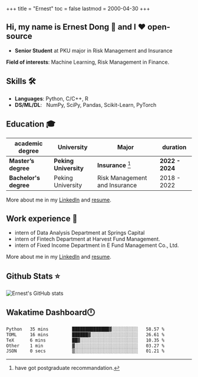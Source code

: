 +++
title = "Ernest"
toc = false
lastmod = 2000-04-30
+++

## Hi, my name is Ernest Dong 👋 and I ❤️ open-source

- **Senior Student** at PKU major in Risk Management and Insurance

**Field of interests**: Machine Learning, Risk Management in Finance.

## Skills 🛠️

- **Languages**:        Python, C/C++, R
- **DS/ML/DL**: &nbsp;  NumPy, SciPy, Pandas, Scikit-Learn, PyTorch

## Education 🎓

| academic degree       | University            | Major                         | duration        |
| --------------------- | --------------------- | ----------------------------- | --------------- |
| **Master’s degree**   | **Peking University** | **Insurance** [^1]            | **2022 - 2024** |
| **Bachelor's degree** | Peking University     | Risk Management and Insurance | 2018 - 2022     |

More about me in my [LinkedIn](https://www.linkedin.com/in/晨阳-董-918ab41b4/) and [resume](../files/resume.pdf).

## Work experience 👔

- intern of Data Analysis Department at Springs Capital
- intern of Fintech Department at Harvest Fund Management.
- intern of Fixed Income Department in E Fund Management Co., Ltd.

More about me in my [LinkedIn](https://www.linkedin.com/in/晨阳-董-918ab41b4/) and [resume](./files/resume.pdf).

## Github Stats ⭐

![Ernest's GitHub stats](https://github-readme-stats.vercel.app/api?username=ErnestDong&show_icons=true)

## Wakatime Dashboard🕛

<!--START_SECTION:waka-->

```txt
Python   35 mins         ██████████████▓░░░░░░░░░░   58.57 %
TOML     16 mins         ██████▓░░░░░░░░░░░░░░░░░░   26.61 %
TeX      6 mins          ██▓░░░░░░░░░░░░░░░░░░░░░░   10.35 %
Other    1 min           ▓░░░░░░░░░░░░░░░░░░░░░░░░   03.27 %
JSON     0 secs          ▒░░░░░░░░░░░░░░░░░░░░░░░░   01.21 %
```

<!--END_SECTION:waka-->

[^1]: have got postgraduate recommandation.
